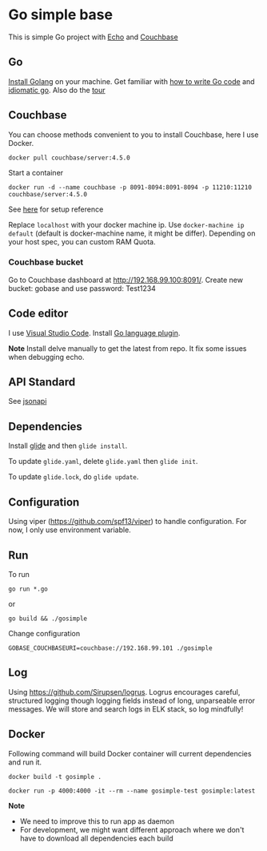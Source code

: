 
# Go simple base

This is simple Go project with [Echo](https://echo.labstack.com) and [Couchbase](http://www.couchbase.com/)

## Go

[Install Golang](https://golang.org/doc/install) on your machine. Get familiar with [how to write Go code](https://golang.org/doc/code.html) and [idiomatic go](https://golang.org/doc/effective_go.html). Also do the [tour](https://tour.golang.org/)

## Couchbase

You can choose methods convenient to you to install Couchbase, here I use Docker.

```
docker pull couchbase/server:4.5.0
```

Start a container

```
docker run -d --name couchbase -p 8091-8094:8091-8094 -p 11210:11210 couchbase/server:4.5.0
```

See [here](https://github.com/couchbase/docker/tree/master/enterprise/couchbase-server/4.5.0) for setup reference

Replace `localhost` with your docker machine ip. Use `docker-machine ip default` (default is docker-machine name, it might be differ). Depending on your host spec, you can custom RAM Quota. 

### Couchbase bucket

Go to Couchbase dashboard at http://192.168.99.100:8091/. Create new bucket: gobase and use password: Test1234

## Code editor

I use [Visual Studio Code](https://code.visualstudio.com/). Install [Go language plugin](https://github.com/Microsoft/vscode-go).

**Note** Install delve manually to get the latest from repo. It fix some issues when debugging echo. 

## API Standard

See [jsonapi](http://jsonapi.org/)

## Dependencies

Install [glide](https://github.com/Masterminds/glide) and then `glide install`.

To update `glide.yaml`, delete `glide.yaml` then `glide init`.

To update `glide.lock`, do `glide update`.

## Configuration

Using viper (https://github.com/spf13/viper) to handle configuration. For now, I only use environment variable. 

## Run

To run 
```
go run *.go
```

or
```
go build && ./gosimple
```

Change configuration 
```
GOBASE_COUCHBASEURI=couchbase://192.168.99.101 ./gosimple 
```

## Log

Using https://github.com/Sirupsen/logrus. Logrus encourages careful, structured logging though logging fields instead of long, unparseable error messages. We will store and search logs in ELK stack, so log mindfully!

## Docker

Following command will build Docker container will current dependencies and run it.

```
docker build -t gosimple .
```

```
docker run -p 4000:4000 -it --rm --name gosimple-test gosimple:latest
```

**Note** 
* We need to improve this to run app as daemon
* For development, we might want different approach where we don't have to download all dependencies each build
